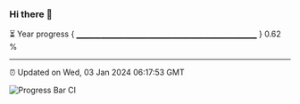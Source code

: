 ### Hi there 👋

⏳ Year progress { ▁▁▁▁▁▁▁▁▁▁▁▁▁▁▁▁▁▁▁▁▁▁▁▁▁▁▁▁▁▁ } 0.62 %

---

⏰ Updated on Wed, 03 Jan 2024 06:17:53 GMT

![Progress Bar CI](https://github.com/liununu/liununu/workflows/Progress%20Bar%20CI/badge.svg)
